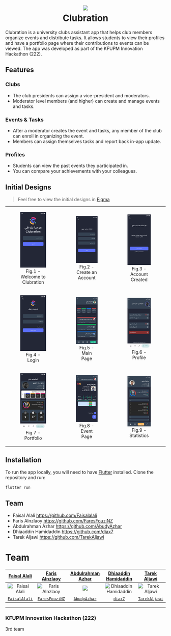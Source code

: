 <h1 align="center">
  <img width="300" src="https://raw.githubusercontent.com/Faisalalali/kfupm-innovation-hackathon-222/main/resources/Logo.svg">
  <br>
  Clubration
</h1>

Clubration is a university clubs assistant app that helps club members organize events and distribute tasks. It allows students to view their profiles and have a portfolio page where their contributions to events can be viewed. The app was developed as part of the KFUPM Innovation Hackathon (222).

## Features
### Clubs
- The club presidents can assign a vice-president and moderators.
- Moderator level members (and higher) can create and manage events and tasks.
### Events & Tasks
- After a moderator creates the event and tasks, any member of the club can enroll in organizing the event.
- Members can assign themselves tasks and report back in-app update.
### Profiles
- Students can view the past events they participated in.
- You can compare your achievements with your colleagues. 


## Initial Designs

> Feel free to view the initial designs in [Figma](https://www.figma.com/file/3ogjFsmTrM2cRfUCKInEzA/ClubMaster?node-id=0%3A1&t=oUPDwiaG5mxgYHed-1)

<table>
  <tr>
    <td>
      <figure>
        <img alt="Create a new account page" src="resources/screens/مرحبا.svg" width="300">
        <figcaption align="center">
          Fig.1 - Welcome to Clubration
        </figcaption>
      </figure>
    </td>
    <td>
      <figure>
        <img alt="Create a new account page" src="resources/screens/إنشاء حساب.svg" width="300">
        <figcaption align="center">
          Fig.2 - Create an Account
        </figcaption>
      </figure>
    </td>
    <td>
      <figure>
        <img alt="Create a new account page" src="resources/screens/تم إنشاء حساب.svg " width="300">
        <figcaption align="center">
          Fig.3 - Account Created
        </figcaption>
      </figure>
    </td>
  </tr>
  <tr>
    <td>
      <figure>
        <img alt="Create a new account page" src="resources/screens/تسجيل الدخول.svg" width="300">
        <figcaption align="center">
          Fig.4 - Login
        </figcaption>
      </figure>
    </td>
    <td>
      <figure>
        <img alt="Create a new account page" src="resources/screens/الصفحة الرئيسية.svg" width="300">
        <figcaption align="center">
          Fig.5 - Main Page
        </figcaption>
      </figure>
    </td>
    <td>
      <figure>
        <img alt="Create a new account page" src="resources/screens/حسابي الشخصي.svg" width="300">
        <figcaption align="center">
          Fig.6 - Profile
        </figcaption>
      </figure>
    </td>
  </tr>
  <tr>
    <td>
      <figure>
        <img alt="Create a new account page" src="resources/screens/البورفوليو.svg" width="300">
        <figcaption align="center">
          Fig.7 - Portfolio
        </figcaption>
      </figure>
    </td>
    <td>
      <figure>
        <img alt="Create a new account page" src="resources/screens/صفحة الحدث.svg" width="300">
        <figcaption align="center">
          Fig.8 - Event Page
        </figcaption>
      </figure>
    </td>
    <td>
      <figure>
        <img alt="Create a new account page" src="resources/screens/احصائياتي.svg" width="300">
        <figcaption align="center">
          Fig.9 - Statistics
        </figcaption>
      </figure>
    </td>
  </tr>
</table>

## Installation

To run the app locally, you will need to have [Flutter](https://flutter.dev/) installed. 
Clone the repository and run:
```
flutter run
```

## Team

- Faisal Alali https://github.com/Faisalalali
- Faris Alnzlaoy https://github.com/FaresFouziNZ
- Abdulrahman Azhar https://github.com/AbudyAzhar
- Dhiaaddin Hamidaddin https://github.com/diax7
- Tarek Aljawi https://github.com/TarekAljawi

# Team

| <a href="https://www.linkedin.com/in/faisalalali/" target="_blank">**Faisal Alali**</a> | <a href="https://www.linkedin.com/in/fares-alnzlawe/" target="_blank">**Faris Alnzlaoy**</a> | <a href="https://www.linkedin.com/in/abdulrahman-azhar-590391207/" target="_blank">**Abdulrahman Azhar**</a> | <a href="https://www.linkedin.com/in/dhiaaddin/" target="_blank">**Dhiaaddin Hamidaddin**</a> | <a href="https://www.linkedin.com/in/tarek-aljawi-823287b3/" target="_blank">**Tarek Aljawi**</a>
|:---:|:---:|:---:|:---:|:---:|
|![Faisal Alali](https://github.com/Faisalalali.png?size=200)| ![Faris Alnzlaoy](https://github.com/FaresFouziNZ.png?size=200) | <img src="https://github.com/AbudyAzhar.png?size=200" width="200"> |![Dhiaaddin Hamidaddin](https://github.com/diax7.png?size=200)|![Tarek Aljawi](https://github.com/TarekAljawi.png?size=200)|
| <a href="https://github.com/FaisalAlali" target="_blank">`FaisalAlali`</a> | <a href="https://github.com/FaresFouziNZ" target="_blank">`FaresFouziNZ`</a> | <a href="https://github.com/AbudyAzhar" target="_blank">`AbudyAzhar`</a> | <a href="https://github.com/diax7" target="_blank">`diax7`</a> | <a href="https://github.com/TarekAljawi" target="_blank">`TarekAljawi`</a>  |

---
### KFUPM Innovation Hackathon (222)
3rd team

